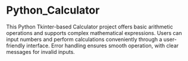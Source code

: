 # Python_Calculator
 This Python Tkinter-based Calculator project offers basic arithmetic operations and supports complex mathematical expressions. Users can input numbers and perform calculations conveniently through a user-friendly interface. Error handling ensures smooth operation, with clear messages for invalid inputs. 
